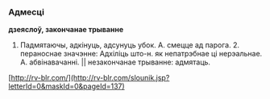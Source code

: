 ### Адмесці
**дзеяслоў, закончанае трыванне**

1. Падмятаючы, адкінуць, адсунуць убок. А. смецце ад парога. 2. пераноснае значэнне: Адхіліць што-н. як непатрэбнае ці нерэальнае. А. абвінавачанні. || незакончанае трыванне: адмятаць.

<a rel="author">[http://rv-blr.com/](http://rv-blr.com/slounik.jsp?letterId=0&maskId=0&pageId=137)</a>
